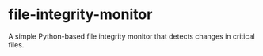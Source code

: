 # file-integrity-monitor
A simple Python-based file integrity monitor that detects changes in critical files.

